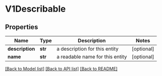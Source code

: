 # V1Describable

## Properties
Name | Type | Description | Notes
------------ | ------------- | ------------- | -------------
**description** | **str** | a description for this entity | [optional] 
**name** | **str** | a readable name for this entity | [optional] 

[[Back to Model list]](../README.md#documentation-for-models) [[Back to API list]](../README.md#documentation-for-api-endpoints) [[Back to README]](../README.md)


